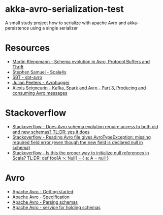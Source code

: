 # akka-avro-serialization-test
A small study project how to serialize with apache Avro and akka-persistence using a single serializer

# Resources
- [Martin Kleppmann - Schema evolution in Avro, Protocol Buffers and Thrift](https://martin.kleppmann.com/2012/12/05/schema-evolution-in-avro-protocol-buffers-thrift.html)
- [Stephen Samuel - Scala4s](https://github.com/sksamuel/avro4s)
- [SBT - sbt-avro](https://github.com/sbt/sbt-avro)
- [Julian Peeters - Avrohugger](https://github.com/julianpeeters/avrohugger)
- [Alexis Seigneurin - Kafka, Spark and Avro - Part 3, Producing and consuming Avro messages](http://aseigneurin.github.io/2016/03/04/kafka-spark-avro-producing-and-consuming-avro-messages.html)

# Stackoverflow
- [Stackoverflow - Does Avro schema evolution require access to both old and new schemas? TL;DR: yes it does](http://stackoverflow.com/questions/12165589/does-avro-schema-evolution-require-access-to-both-old-and-new-schemas)
- [Stackoverflow - Reading Avro file gives AvroTypeException: missing required field error (even though the new field is declared null in schema)](http://stackoverflow.com/questions/38775322/reading-avro-file-gives-avrotypeexception-missing-required-field-error-even-th)
- [Stackoverflow - Is this the proper way to initialize null references in Scala? TL;DR: def foo[A >: Null] = { a: A = null }](http://stackoverflow.com/questions/2440134/is-this-the-proper-way-to-initialize-null-references-in-scala)

# Avro
- [Apache Avro - Getting started](http://avro.apache.org/docs/1.8.1/gettingstartedjava.html)
- [Apache Avro - Specification](http://avro.apache.org/docs/current/spec.html)
- [Apache Avro - Parsing schemas](http://avro.apache.org/docs/1.7.2/api/java/org/apache/avro/io/parsing/doc-files/parsing.html)
- [Apache Avro - service for holding schemas](https://issues.apache.org/jira/browse/AVRO-1124)